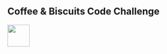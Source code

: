 ## Coffee & Biscuits Code Challenge


 <img src="https://i.ibb.co/3synh7j/pexels-pixabay-162994.jpg" width=50 height=50>
 
